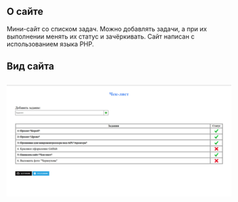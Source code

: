 <h2>О сайте</h2>

Мини-сайт со списком задач. Можно добавлять задачи, а при их выполнении менять их статус и зачёркивать.
Сайт написан с использованием языка PHP.




<h2>Вид сайта</h2>
<h2> 

  ![Example_Work](https://raw.githubusercontent.com/KonekoKawai/site_checklist/refs/heads/main/source/site_photo.jpg) 
</h2>
